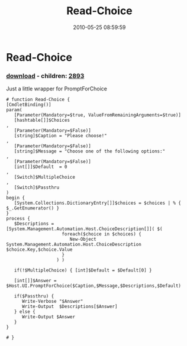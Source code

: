 ﻿---
pid:            1871
poster:         Joel Bennett
title:          Read-Choice
date:           2010-05-25 08:59:59
format:         posh
parent:         0
parent:         0
children:       2893
---

# Read-Choice

### [download](1871.ps1) - children: [2893](2893.md)

Just a little wrapper for PromptForChoice

```posh
# function Read-Choice {
[CmdletBinding()]
param(
   [Parameter(Mandatory=$true, ValueFromRemainingArguments=$true)]
   [hashtable[]]$Choices
,
   [Parameter(Mandatory=$False)]
   [string]$Caption = "Please choose!"
,  
   [Parameter(Mandatory=$False)]
   [string]$Message = "Choose one of the following options:"
,  
   [Parameter(Mandatory=$False)]
   [int[]]$Default  = 0
,  
   [Switch]$MultipleChoice
,
   [Switch]$Passthru
)
begin {
   [System.Collections.DictionaryEntry[]]$choices = $choices | % { $_.GetEnumerator() }
}
process {
   $Descriptions = [System.Management.Automation.Host.ChoiceDescription[]]( $(
                     foreach($choice in $choices) {
                        New-Object System.Management.Automation.Host.ChoiceDescription $choice.Key,$choice.Value
                     } 
                   ) )

   if(!$MultipleChoice) { [int]$Default = $Default[0] }

   [int[]]$Answer = $Host.UI.PromptForChoice($Caption,$Message,$Descriptions,$Default)

   if($Passthru) {
      Write-Verbose "$Answer"
      Write-Output  $Descriptions[$Answer]
   } else {
      Write-Output $Answer
   }
}

# }
```
